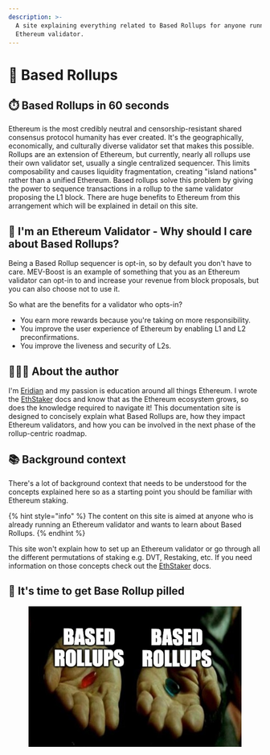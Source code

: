 ```yaml
---
description: >-
  A site explaining everything related to Based Rollups for anyone running an
  Ethereum validator.
---
```


# 💎 Based Rollups

## ⏱️ Based Rollups in 60 seconds

Ethereum is the most credibly neutral and censorship-resistant shared consensus protocol humanity has ever created. It's the geographically, economically, and culturally diverse validator set that makes this possible. Rollups are an extension of Ethereum, but currently, nearly all rollups use their own validator set, usually a single centralized sequencer. This limits composability and causes liquidity fragmentation, creating "island nations" rather than a unified Ethereum. Based rollups solve this problem by giving the power to sequence transactions in a rollup to the same validator proposing the L1 block. There are huge benefits to Ethereum from this arrangement which will be explained in detail on this site.

## **🤔 I'm an Ethereum Validator - Why should I care about Based Rollups?**

Being a Based Rollup sequencer is opt-in, so by default you don't have to care. MEV-Boost is an example of something that you as an Ethereum validator can opt-in to and increase your revenue from block proposals, but you can also choose not to use it.

So what are the benefits for a validator who opts-in?

* You earn more rewards because you're taking on more responsibility.
* You improve the user experience of Ethereum by enabling L1 and L2 preconfirmations.
* You improve the liveness and security of L2s.

## 👨🏻‍💻 About the author

I'm [Eridian](https://eridian.xyz) and my passion is education around all things Ethereum. I wrote the [EthStaker](https://docs.ethstaker.cc) docs and know that as the Ethereum ecosystem grows, so does the knowledge required to navigate it! This documentation site is designed to concisely explain what Based Rollups are, how they impact Ethereum validators, and how you can be involved in the next phase of the rollup-centric roadmap.

## 📚 Background context

There's a lot of background context that needs to be understood for the concepts explained here so as a starting point you should be familiar with Ethereum staking.

{% hint style="info" %}
The content on this site is aimed at anyone who is already running an Ethereum validator and wants to learn about Based Rollups.
{% endhint %}

This site won't explain how to set up an Ethereum validator or go through all the different permutations of staking e.g. DVT, Restaking, etc. If you need information on those concepts check out the [EthStaker](https://docs.ethstaker.cc/) docs.

## 💊 It's time to get Base Rollup pilled

<figure><img src=".gitbook/assets/image (1).png" alt=""><figcaption></figcaption></figure>

